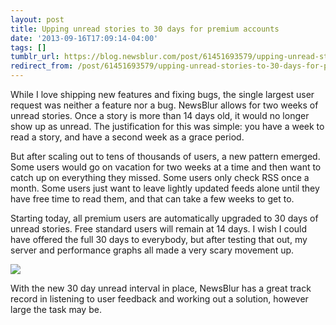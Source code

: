 ```yaml
---
layout: post
title: Upping unread stories to 30 days for premium accounts
date: '2013-09-16T17:09:14-04:00'
tags: []
tumblr_url: https://blog.newsblur.com/post/61451693579/upping-unread-stories-to-30-days-for-premium
redirect_from: /post/61451693579/upping-unread-stories-to-30-days-for-premium/
---
```

While I love shipping new features and fixing bugs, the single largest user request was neither a feature nor a bug. NewsBlur allows for two weeks of unread stories. Once a story is more than 14 days old, it would no longer show up as unread. The justification for this was simple: you have a week to read a story, and have a second week as a grace period.

But after scaling out to tens of thousands of users, a new pattern emerged. Some users would go on vacation for two weeks at a time and then want to catch up on everything they missed. Some users only check RSS once a month. Some users just want to leave lightly updated feeds alone until they have free time to read them, and that can take a few weeks to get to.

Starting today, all premium users are automatically upgraded to 30 days of unread stories. Free standard users will remain at 14 days. I wish I could have offered the full 30 days to everybody, but after testing that out, my server and performance graphs all made a very scary movement up.

![](http://static.newsblur.com.s3.amazonaws.com/blog/30d_mongodb_page_faults-day.png)

With the new 30 day unread interval in place, NewsBlur has a great track record in listening to user feedback and working out a solution, however large the task may be.

